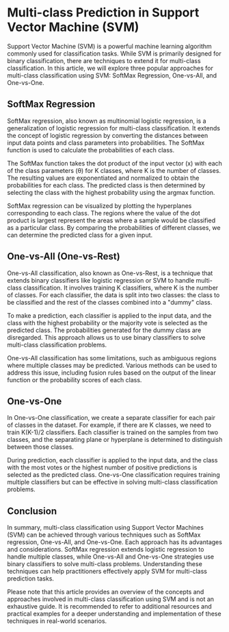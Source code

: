 # Multi-class Prediction in Support Vector Machine (SVM)

Support Vector Machine (SVM) is a powerful machine learning algorithm commonly used for classification tasks. While SVM is primarily designed for binary classification, there are techniques to extend it for multi-class classification. In this article, we will explore three popular approaches for multi-class classification using SVM: SoftMax Regression, One-vs-All, and One-vs-One.

## SoftMax Regression
SoftMax regression, also known as multinomial logistic regression, is a generalization of logistic regression for multi-class classification. It extends the concept of logistic regression by converting the distances between input data points and class parameters into probabilities. The SoftMax function is used to calculate the probabilities of each class.

The SoftMax function takes the dot product of the input vector (x) with each of the class parameters (θ) for K classes, where K is the number of classes. The resulting values are exponentiated and normalized to obtain the probabilities for each class. The predicted class is then determined by selecting the class with the highest probability using the argmax function.

SoftMax regression can be visualized by plotting the hyperplanes corresponding to each class. The regions where the value of the dot product is largest represent the areas where a sample would be classified as a particular class. By comparing the probabilities of different classes, we can determine the predicted class for a given input.

## One-vs-All (One-vs-Rest)
One-vs-All classification, also known as One-vs-Rest, is a technique that extends binary classifiers like logistic regression or SVM to handle multi-class classification. It involves training K classifiers, where K is the number of classes. For each classifier, the data is split into two classes: the class to be classified and the rest of the classes combined into a "dummy" class.

To make a prediction, each classifier is applied to the input data, and the class with the highest probability or the majority vote is selected as the predicted class. The probabilities generated for the dummy class are disregarded. This approach allows us to use binary classifiers to solve multi-class classification problems.

One-vs-All classification has some limitations, such as ambiguous regions where multiple classes may be predicted. Various methods can be used to address this issue, including fusion rules based on the output of the linear function or the probability scores of each class.

## One-vs-One
In One-vs-One classification, we create a separate classifier for each pair of classes in the dataset. For example, if there are K classes, we need to train K(K-1)/2 classifiers. Each classifier is trained on the samples from two classes, and the separating plane or hyperplane is determined to distinguish between those classes.

During prediction, each classifier is applied to the input data, and the class with the most votes or the highest number of positive predictions is selected as the predicted class. One-vs-One classification requires training multiple classifiers but can be effective in solving multi-class classification problems.

## Conclusion
In summary, multi-class classification using Support Vector Machines (SVM) can be achieved through various techniques such as SoftMax regression, One-vs-All, and One-vs-One. Each approach has its advantages and considerations. SoftMax regression extends logistic regression to handle multiple classes, while One-vs-All and One-vs-One strategies use binary classifiers to solve multi-class problems. Understanding these techniques can help practitioners effectively apply SVM for multi-class prediction tasks.

Please note that this article provides an overview of the concepts and approaches involved in multi-class classification using SVM and is not an exhaustive guide. It is recommended to refer to additional resources and practical examples for a deeper understanding and implementation of these techniques in real-world scenarios.